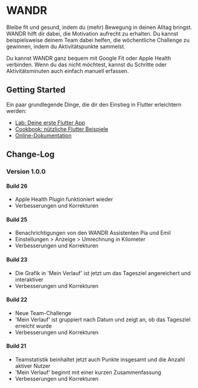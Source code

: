 # WANDR

Bleibe fit und gesund, indem du (mehr) Bewegung in deinen Alltag bringst. WANDR hilft dir dabei, die Motivation aufrecht zu erhalten. Du kannst beispielsweise deinem Team dabei helfen, die wöchentliche Challenge zu gewinnen, indem du Aktivitätspunkte sammelst.

Du kannst WANDR ganz bequem mit Google Fit oder Apple Health verbinden. Wenn du das nicht möchtest, kannst du Schritte oder Aktivitätsminuten auch einfach manuell erfassen.

## Getting Started

Ein paar grundlegende Dinge, die dir den Einstieg in Flutter erleichtern werden:

- [Lab: Deine erste Flutter App](https://flutter.dev/docs/get-started/codelab)
- [Cookbook: nützliche Flutter Beispiele](https://flutter.dev/docs/cookbook)
- [Online-Dokumentation](https://flutter.dev/docs)

## Change-Log

### Version 1.0.0

#### Build 26

- Apple Health Plugin funktioniert wieder
- Verbesserungen und Korrekturen

#### Build 25

- Benachrichtigungen von den WANDR Assistenten Pia und Emil
- Einstellungen > Anzeige > Umrechnung in Kilometer
- Verbesserungen und Korrekturen

#### Build 23

- Die Grafik in 'Mein Verlauf' ist jetzt um das Tagesziel angereichert und interaktiver
- Verbesserungen und Korrekturen

#### Build 22

- Neue Team-Challenge
- 'Mein Verlauf' ist gruppiert nach Datum und zeigt an, ob das Tagesziel erreicht wurde
- Verbesserungen und Korrekturen

#### Build 21

- Teamstatistik beinhaltet jetzt auch Punkte insgesamt und die Anzahl aktiver Nutzer
- 'Mein Verlauf' beginnt mit einer kurzen Zusammenfassung
- Verbesserungen und Korrekturen
